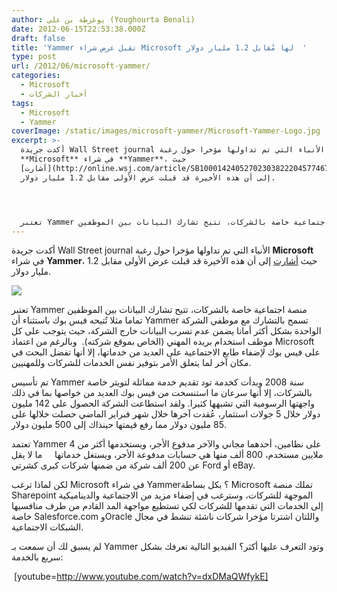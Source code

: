 ```yaml
---
author: يوغرطة بن علي (Youghourta Benali)
date: 2012-06-15T22:53:38.000Z
draft: false
title: 'Yammer تقبل عرض شراء Microsoft لها مُقابل 1.2 مليار دولار  '
type: post
url: /2012/06/microsoft-yammer/
categories:
  - Microsoft
  - أخبار الشركات
tags:
  - Microsoft
  - Yammer
coverImage: /static/images/microsoft-yammer/Microsoft-Yammer-Logo.jpg
excerpt: >-
  أكدت جريدة Wall Street journal الأنباء التي تم تداولها مؤخرا حول رغبة
  **Microsoft** في شراء **Yammer**، حيث
  [أشارت](http://online.wsj.com/article/SB10001424052702303822204577467312505454118.html?mod=googlenews_wsj)
  إلى أن هذه الأخيرة قد قبلت عرض الأولى مقابل 1.2 مليار دولار.




  تعتبر Yammer منصة اجتماعية خاصة بالشركات، تتيح تشارك البيانات بين الموظفين
---
```

أكدت جريدة Wall Street journal الأنباء التي تم تداولها مؤخرا حول رغبة **Microsoft** في شراء **Yammer**، حيث [أشارت](http://online.wsj.com/article/SB10001424052702303822204577467312505454118.html?mod=googlenews_wsj) إلى أن هذه الأخيرة قد قبلت عرض الأولى مقابل 1.2 مليار دولار.

![](/static/images/microsoft-yammer/Microsoft-Yammer-Logo.jpg)

تعتبر Yammer منصة اجتماعية خاصة بالشركات، تتيح تشارك البيانات بين الموظفين تماما مثلا تُتيحه فيس بوك باستثناء أن Yammer تسمح بالتشارك مع موظفي الشركة الواحدة بشكل أكثر أمانا يضمن عدم تسرب البيانات خارج الشركة، حيث يتوجب على كل موظف استخدام بريده المهني (الخاص بموقع شركته).  وبالرغم من اعتماد Microsoft على فيس بوك لإضفاء طابع الاجتماعية على العديد من خدماتها، إلا أنها تفضل البحث في مكان آخر لما يتعلق الأمر بتوفير نفس الخدمات للشركات وللمهنيين.

تم تأسيس Yammer سنة 2008 وبدأت كخدمة تود تقديم خدمة مماثلة لتويتر خاصة بالشركات، إلا أنها سرعان ما استنسخت من فيس بوك العديد من خواصها بما في ذلك واجهتها الرسومية التي تشبهها كثيرا. ولقد استطاعت الشركة الحصول على 142 مليون دولار خلال 5 جولات استثمار، عُقدت آخرها خلال شهر فبراير الماضي حصلت خلالها على 85 مليون دولار مما رفع قيمتها حينذاك إلى 500 مليون دولار.

تعتمد Yammer على نظامين، أحدهما مجاني والآخر مدفوع الأجر، ويستخدمها أكثر من 4 ملايين مستخدم، 800 ألف منها هي حسابات مدفوعة الأجر، ويستغل خدماتها     ما لا يقل عن 200 ألف شركة من ضمنها شركات كبرى كشرتي Ford أو eBay.

لكن لماذا ترغب Microsoft في شراء Yammer؟ بكل بساطة Microsoft تملك منصة Sharepoint الموجهة للشركات، وسترغب في إضفاء مزيد من الاجتماعية والديناميكية إلى الخدمات التي تقدمها للشركات لكي تستطيع مواجهة المد القادم من طرف منافسيها خاصة Salesforce.com وOracle واللتان اشترتا مؤخرا شركات ناشئة تنشط في مجال الشبكات الاجتماعية.

لم يسبق لك أن سمعت بـ Yammer وتود التعرف عليها أكثر؟ الفيديو التالية تعرفك بشكل سريع بالخدمة:

 \[youtube=http://www.youtube.com/watch?v=dxDMaQWfykE]
